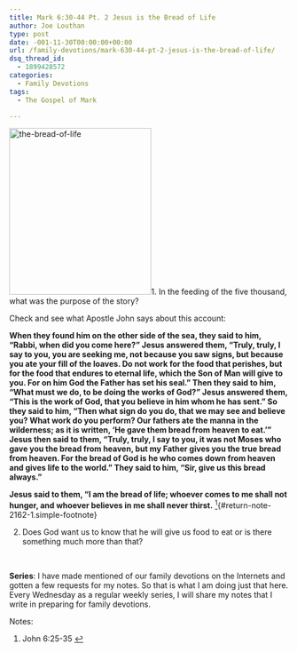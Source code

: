 ```yaml
---
title: Mark 6:30-44 Pt. 2 Jesus is the Bread of Life
author: Joe Louthan
type: post
date: -001-11-30T00:00:00+00:00
url: /family-devotions/mark-630-44-pt-2-jesus-is-the-bread-of-life/
dsq_thread_id:
  - 1899428572
categories:
  - Family Devotions
tags:
  - The Gospel of Mark

---
```

<img class="alignright size-thumbnail wp-image-2163" alt="the-bread-of-life" src="https://i1.wp.com/theologic.us/wp-content/uploads/2013/08/the-bread-of-life.jpg?resize=256%2C300" width="256" height="300" srcset="https://i1.wp.com/theologic.us/wp-content/uploads/2013/08/the-bread-of-life.jpg?resize=256%2C300 256w, https://i1.wp.com/theologic.us/wp-content/uploads/2013/08/the-bread-of-life.jpg?resize=341%2C400 341w, https://i1.wp.com/theologic.us/wp-content/uploads/2013/08/the-bread-of-life.jpg?w=353 353w" sizes="(max-width: 256px) 100vw, 256px" data-recalc-dims="1" />1. In the feeding of the five thousand, what was the purpose of the story?

Check and see what Apostle John says about this account:
  
**When they found him on the other side of the sea, they said to him, “Rabbi, when did you come here?” Jesus answered them, “Truly, truly, I say to you, you are seeking me, not because you saw signs, but because you ate your fill of the loaves. Do not work for the food that perishes, but for the food that endures to eternal life, which the Son of Man will give to you. For on him God the Father has set his seal.” Then they said to him, “What must we do, to be doing the works of God?” Jesus answered them, “This is the work of God, that you believe in him whom he has sent.” So they said to him, “Then what sign do you do, that we may see and believe you? What work do you perform? Our fathers ate the manna in the wilderness; as it is written, ‘He gave them bread from heaven to eat.’” Jesus then said to them, “Truly, truly, I say to you, it was not Moses who gave you the bread from heaven, but my Father gives you the true bread from heaven. For the bread of God is he who comes down from heaven and gives life to the world.” They said to him, “Sir, give us this bread always.”**

 **Jesus said to them, “I am the bread of life; whoever comes to me shall not hunger, and whoever believes in me shall never thirst.** [<sup>1</sup>][1]{#return-note-2162-1.simple-footnote}

2. Does God want us to know that he will give us food to eat or is there something much more than that?

&nbsp;

**Series**: I have made mentioned of our family devotions on the Internets and gotten a few requests for my notes. So that is what I am doing just that here. Every Wednesday as a regular weekly series, I will share my notes that I write in preparing for family devotions.

<div class="simple-footnotes">
  <p class="notes">
    Notes:
  </p>
  
  <ol>
    <li id="note-2162-1">
      John 6:25-35 <a href="#return-note-2162-1">&#8617;</a>
    </li>
  </ol>
</div>

 [1]: #note-2162-1 "John 6:25-35"